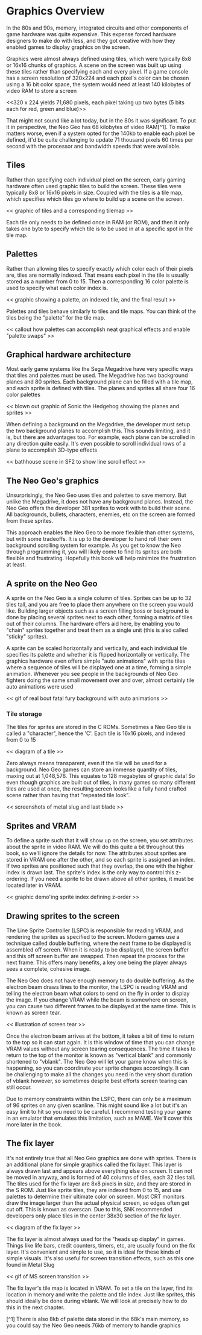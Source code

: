 # Graphics Overview

In the 80s and 90s, memory, integrated circuits and other components of game hardware was quite expensive. This expense forced hardware designers to make do with less, and they got creative with how they enabled games to display graphics on the screen.

Graphics were almost always defined using tiles, which were typically 8x8 or 16x16 chunks of graphics. A scene on the screen was built up using these tiles rather than specifying each and every pixel. If a game console has a screen resolution of 320x224 and each pixel's color can be chosen using a 16 bit color space, the system would need at least 140 kilobytes of video RAM to store a screen 

<<320 x 224 yields 71,680 pixels, each pixel taking up two bytes (5 bits each for red, green and blue)>>

That might not sound like a lot today, but in the 80s it was significant. To put it in perspective, the Neo Geo has 68 kilobytes of video RAM[^1]. To make matters worse, even if a system opted for the 140kb to enable each pixel be defined, it'd be quite challenging to update 71 thousand pixels 60 times per second with the processor and bandwidth speeds that were available.

## Tiles

Rather than specifying each individual pixel on the screen, early gaming hardware often used graphic tiles to build the screen. These tiles were typically 8x8 or 16x16 pixels in size. Coupled with the tiles is a tile map, which specifies which tiles go where to build up a scene on the screen.

<< graphic of tiles and a corresponding tilemap >>

Each tile only needs to be defined once in RAM (or ROM), and then it only takes one byte to specify which tile is to be used in at a specific spot in the tile map.

## Palettes

Rather than allowing tiles to specify exactly which color each of their pixels are, tiles are normally indexed. That means each pixel in the tile is usually stored as a number from 0 to 15. Then a corresponding 16 color palette is used to specify what each color index is. 

<< graphic showing a palette, an indexed tile, and the final result >>

Palettes and tiles behave similarly to tiles and tile maps. You can think of the tiles being the "palette" for the tile map.

<div class="callout">
<< callout how palettes can accomplish neat graphical effects and enable "palette swaps" >>
</div>

## Graphical hardware architecture

Most early game systems like the Sega Megadrive have very specific ways that tiles and palettes must be used. The Megadrive has two background planes and 80 sprites. Each background plane can be filled with a tile map, and each sprite is defined with tiles. The planes and sprites all share four 16 color palettes

<< blown out graphic of Sonic the Hedgehog showing the planes and sprites >>

When defining a background on the Megadrive, the developer must setup the two background planes to accomplish this. This sounds limiting, and it is, but there are advantages too. For example, each plane can be scrolled in any direction quite easily. It's even possible to scroll individual rows of a plane to accomplish 3D-type effects 

<< bathhouse scene in SF2 to show line scroll effect >>

## The Neo Geo's graphics

Unsurprisingly, the Neo Geo uses tiles and palettes to save memory. But unlike the Megadrive, it does not have any background planes. Instead, the Neo Geo offers the developer 381 sprites to work with to build their scene. All backgrounds, bullets, characters, enemies, etc on the screen are formed from these sprites.

This approach enables the Neo Geo to be more flexible than other systems, but with some tradeoffs. It is up to the developer to hand roll their own background scrolling system for example. As you get to know the Neo through programming it, you will likely come to find its sprites are both flexible and frustrating. Hopefully this book will help minimize the frustration at least.

## A sprite on the Neo Geo

A sprite on the Neo Geo is a single column of tiles. Sprites can be up to 32 tiles tall, and you are free to place them anywhere on the screen you would like. Building larger objects such as a screen filling boss or background is done by placing several sprites next to each other, forming a matrix of tiles out of their columns. The hardware offers aid here, by enabling you to "chain" sprites together and treat them as a single unit (this is also called "sticky" sprites).

A sprite can be scaled horizontally and vertically, and each individual tile specifies its palette and whether it is flipped horizontally or vertically. The graphics hardware even offers simple "auto animations" with sprite tiles where a sequence of tiles will be displayed one at a time, forming a simple animation. Whenever you see people in the backgrounds of Neo Geo fighters doing the same small movement over and over, almost certainly tile auto animations were used

<< gif of real bout fatal fury background with auto animations >>

### Tile storage

The tiles for sprites are stored in the C ROMs. Sometimes a Neo Geo tile is called a "character", hence the 'C'. Each tile is 16x16 pixels, and indexed from 0 to 15

<< diagram of a tile >>
 
Zero always means transparent, even if the tile will be used for a background. Neo Geo games can store an immense quantity of tiles, maxing out at 1,048,576. This equates to 128 megabytes of graphic data! So even though graphics are built out of tiles, in many games so many different tiles are used at once, the resulting screen looks like a fully hand crafted scene rather than having that "repeated tile look".

<< screenshots of metal slug and last blade >>

## Sprites and VRAM

To define a sprite such that it will show up on the screen, you set attributes about the sprite in video RAM. We will do this quite a bit throughout this book, so we'll ignore the details for now. The attributes about sprites are stored in VRAM one after the other, and so each sprite is assigned an index. If two sprites are positioned such that they overlap, the one with the higher index is drawn last. The sprite's index is the only way to control this z-ordering. If you need a sprite to be drawn above all other sprites, it must be located later in VRAM.

<< graphic demo'ing sprite index defining z-order >>

## Drawing sprites to the screen

The Line Sprite Controller (LSPC) is responsible for reading VRAM, and rendering the sprites as specified to the screen. Modern games use a technique called double buffering, where the next frame to be displayed is assembled off screen. When it is ready to be displayed, the screen buffer and this off screen buffer are swapped. Then repeat the process for the next frame. This offers many benefits, a key one being the player always sees a complete, cohesive image.

The Neo Geo does not have enough memory to do double buffering. As the electron beam draws lines to the monitor, the LSPC is reading VRAM and telling the electron beam what colors to send on the fly in order to display the image. If you change VRAM while the beam is somewhere on screen, you can cause two different frames to be displayed at the same time. This is known as screen tear.

<< illustration of screen tear >>

Once the electron beam arrives at the bottom, it takes a bit of time to return to the top so it can start again. It is this window of time that you can change VRAM values without any screen tearing consequences. The time it takes to return to the top of the monitor is known as "vertical blank" and commonly shortened to "vblank". The Neo Geo will let your game know when this is happening, so you can coordinate your sprite changes accordingly. It can be challenging to make all the changes you need in the very short duration of vblank however, so sometimes despite best efforts screen tearing can still occur.

Due to memory constraints within the LSPC, there can only be a maximum of 96 sprites on any given scanline. This might sound like a lot but it's an easy limit to hit so you need to be careful. I recommend testing your game in an emulator that emulates this limitation, such as MAME. We'll cover this more later in the book.

## The fix layer

It's not entirely true that all Neo Geo graphics are done with sprites. There is an additional plane for simple graphics called the fix layer. This layer is always drawn last and appears above everything else on screen. It can not be moved in anyway, and is formed of 40 columns of tiles, each 32 tiles tall. The tiles used for the fix layer are 8x8 pixels in size, and they are stored in the S ROM. Just like sprite tiles, they are indexed from 0 to 15, and use palettes to determine their ultimate color on screen. Most CRT monitors draw the image larger than the actual physical screen, so edges often get cut off. This is known as overscan. Due to this, SNK recommended developers only place tiles in the center 38x30 section of the fix layer.

<< diagram of the fix layer >>

The fix layer is almost always used for the "heads up display" in games. Things like life bars, credit counters, timers, etc, are usually found on the fix layer. It's convenient and simple to use, so it is ideal for these kinds of simple visuals. It's also useful for screen transition effects, such as this one found in Metal Slug

<< gif of MS screen transition >>

The fix layer's tile map is located in VRAM. To set a tile on the layer, find its location in memory and write the palette and tile index. Just like sprites, this should ideally be done during vblank. We will look at precisely how to do this in the next chapter.

[^1] There is also 8kb of palette data stored in the 68k's main memory, so you could say the Neo Geo needs 76kb of memory to handle graphics